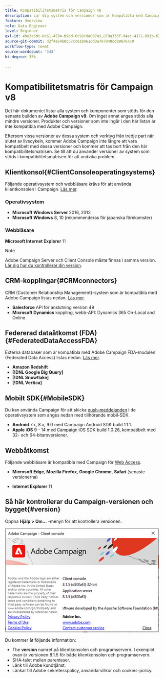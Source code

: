 ```yaml
---
title: Kompatibilitetsmatris för Campaign v8
description: Lär dig system och versioner som är kompatibla med Campaign v8
feature: Overview
role: Data Engineer
level: Beginner
exl-id: 4be3a6dc-0c61-4534-b9dd-6c99c8a037a9,870a336f-94ac-4171-891b-67614feef6ef,bebdd930-c7f6-4629-a489-3c704b33f058,d493e613-eb61-43b1-9c6d-1bd881af0734
source-git-commit: d2f4e54b0c37cc019061dd3a7b7048cd80876ac0
workflow-type: tm+mt
source-wordcount: '343'
ht-degree: 33%

---
```


# Kompatibilitetsmatris för Campaign v8

Det här dokumentet listar alla system och komponenter som stöds för den senaste builden av **Adobe Campaign v8**. Om inget annat anges stöds alla mindre versioner. Produkter och versioner som inte ingår i den här listan är inte kompatibla med Adobe Campaign.

Eftersom vissa versioner av dessa system och verktyg från tredje part når slutet av livscykeln, kommer Adobe Campaign inte längre att vara kompatibelt med dessa versioner och kommer att tas bort från den här kompatibilitetsmatrisen. Se till att du använder versioner av system som stöds i kompatibilitetsmatrisen för att undvika problem.

## Klientkonsol{#ClientConsoleoperatingsystems}

Följande operativsystem och webbläsare krävs för att använda klientkonsolen i Campaign. [Läs mer](connect.md).

### Operativsystem

* **Microsoft Windows Server** 2016, 2012
* **Microsoft Windows** 8, 10 (rekommenderas för japanska förekomster)

### Webbläsare

**Microsoft Internet Explorer** 11

>[!NOTE]
>
>Adobe Campaign Server och Client Console måste finnas i samma version. [Lär dig hur du kontrollerar din version](#version).

## CRM-kopplingar{#CRMconnectors}

CRM (Customer Relationship Management)-system som är kompatibla med Adobe Campaign listas nedan. [Läs mer](../connect/crm.md).

* **Salesforce** API för anslutning version 49
* **Microsoft Dynamics** koppling, webb-API: Dynamics 365 On-Local and Online

## Federerad dataåtkomst (FDA){#FederatedDataAccessFDA}

Externa databaser som är kompatibla med Adobe Campaign FDA-modulen (Federated Data Access) listas nedan. [Läs mer](../connect/fda.md).

* **Amazon Redshift**
* **[!DNL Google Big Query]**
* **[!DNL Snowflake]**
* **[!DNL Vertica]**

## Mobilt SDK{#MobileSDK}

Du kan använda Campaign för att skicka [push-meddelanden](../send/push.md) i de operativsystem som anges nedan med tillhörande mobil-SDK.

* **Android** 7.x, 8.x, 9.0 med Campaign Android SDK build 1.1.1.
* **Apple iOS** 9 - 14 med Campaign iOS SDK build 1.0.26, kompatibelt med 32- och 64-bitarsversioner.

## Webbåtkomst

Följande webbläsare är kompatibla med Campaign för [Web Access](connect.md#web-access).

* **Microsoft Edge**, **Mozilla Firefox**, **Google Chrome**, **Safari** (senaste versionerna)

* **Internet Explorer** 11

## Så här kontrollerar du Campaign-versionen och bygget{#version}

Öppna **Hjälp > Om...** -menyn för att kontrollera versionen.

![](assets/ac-version.png)

Du kommer åt följande information:

* The **version** numret på klientkonsolen och programservern. I exemplet ovan är versionen 8.1.5 för både klientkonsolen och programservern.
* SHA-talet mellan parenteser.
* Länk till Adobe kundtjänst.
* Länkar till Adobe sekretesspolicy, användarvillkor och cookies-policy.
